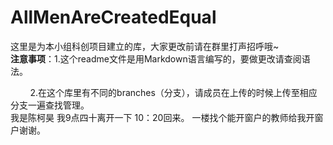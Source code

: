# AllMenAreCreatedEqual
这里是为本小组科创项目建立的库，大家更改前请在群里打声招呼哦~   
**注意事项**：1.这个readme文件是用Markdown语言编写的，要做更改请查阅语法。  

         2.在这个库里有不同的branches（分支），请成员在上传的时候上传至相应分支一遍查找管理。  
我是陈柯昊 我9点四十离开一下 10：20回来。 一楼找个能开窗户的教师给我开窗户谢谢。    
